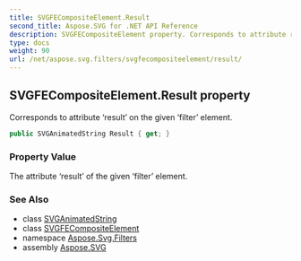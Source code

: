 ```yaml
---
title: SVGFECompositeElement.Result
second_title: Aspose.SVG for .NET API Reference
description: SVGFECompositeElement property. Corresponds to attribute result on the given filter element
type: docs
weight: 90
url: /net/aspose.svg.filters/svgfecompositeelement/result/
---
```

## SVGFECompositeElement.Result property

Corresponds to attribute ‘result’ on the given ‘filter’ element.

```csharp
public SVGAnimatedString Result { get; }
```

### Property Value

The attribute ‘result’ of the given ‘filter’ element.

### See Also

* class [SVGAnimatedString](../../../aspose.svg.datatypes/svganimatedstring/)
* class [SVGFECompositeElement](../)
* namespace [Aspose.Svg.Filters](../../../aspose.svg.filters/)
* assembly [Aspose.SVG](../../../)

